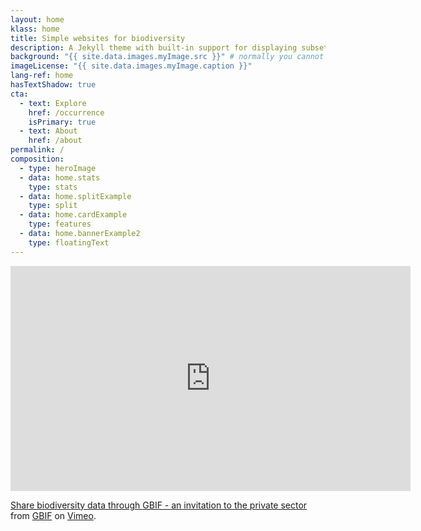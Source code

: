 ```yaml
---
layout: home
klass: home
title: Simple websites for biodiversity
description: A Jekyll theme with built-in support for displaying subsets of data mediated through GBIF.org
background: "{{ site.data.images.myImage.src }}" # normally you cannot use the Liquid templating language in front matter, but because we have added a plugin we now can. But it depends on the place that inserts it to render it properly. e.g. "title | liquify"
imageLicense: "{{ site.data.images.myImage.caption }}"
lang-ref: home
hasTextShadow: true
cta:
  - text: Explore
    href: /occurrence
    isPrimary: true
  - text: About
    href: /about
permalink: /
composition:
  - type: heroImage
  - data: home.stats
    type: stats
  - data: home.splitExample
    type: split
  - data: home.cardExample
    type: features
  - data: home.bannerExample2
    type: floatingText
---
```


<iframe src="https://player.vimeo.com/video/473377963" width="640" height="360" frameborder="0" allow="autoplay; fullscreen; picture-in-picture" allowfullscreen></iframe>
<p><a href="https://vimeo.com/473377963">Share biodiversity data through GBIF - an invitation to the private sector</a> from <a href="https://vimeo.com/gbif">GBIF</a> on <a href="https://vimeo.com">Vimeo</a>.</p>